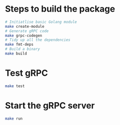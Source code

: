 # Steps to build the package
```sh
# Initiatlise basic Golang module
make create-module
# Generate gRPC code
make grpc-codegen
# Tidy up all the dependencies
make fmt-deps
# Build a binary
make build
```

# Test gRPC
```zsh
make test
```

# Start the gRPC server
```sh
make run
```